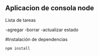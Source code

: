 ## Aplicacion de consola node

Lista de tareas

-agregar
-borrar
-actualizar estado

#Instalación de dependencias

```
npm install
```
